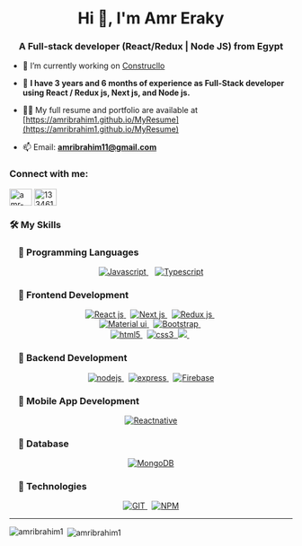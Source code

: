 <h1 align="center">Hi 👋, I'm Amr Eraky</h1>
<h3 align="center">A Full-stack developer (React/Redux | Node JS) from Egypt</h3>

- 🔭 I’m currently working on [Construcllo](https://www.construcllo.com/)

- 💬 **I have 3 years and 6 months of experience as Full-Stack developer using React / Redux js, Next js, and Node js.**

- 👨‍💻 My full resume and portfolio are available at [https://amribrahim1.github.io/MyResume](https://amribrahim1.github.io/MyResume)

- 📫 Email: **amribrahim11@gmail.com**

<h3 align="left">Connect with me:</h3>
<p align="left">
<a href="https://linkedin.com/in/amr-eraky" target="blank"><img align="center" src="https://raw.githubusercontent.com/rahuldkjain/github-profile-readme-generator/master/src/images/icons/Social/linked-in-alt.svg" alt="amr-eraky" height="30" width="40" /></a>
<a href="https://stackoverflow.com/users/13346156" target="blank"><img align="center" src="https://raw.githubusercontent.com/rahuldkjain/github-profile-readme-generator/master/src/images/icons/Social/stack-overflow.svg" alt="13346156" height="30" width="40" /></a>
</p>

### 🛠️ My Skills
<h3 align="left">&nbsp;&nbsp;&nbsp;&nbsp;🔵 Programming Languages</h3>
<div align="center">
<a href="https://developer.mozilla.org/en-US/docs/Web/JavaScript" target="_blank" rel="noreferrer"> <img src="https://img.shields.io/badge/JavaScript-323330?style=for-the-badge&logo=javascript&logoColor=F7DF1E" alt="Javascript" /> </a>&nbsp;&nbsp;
<a href="https://www.typescriptlang.org/" target="_blank" rel="noreferrer"><img src="https://img.shields.io/badge/TypeScript-007ACC?style=for-the-badge&logo=typescript&logoColor=white" alt="Typescript" /> </a>
</div>
<h3 align="left">&nbsp;&nbsp;&nbsp;&nbsp;🔵 Frontend Development</h3>
<div align="center">
  <a href="https://reactjs.org/" target="_blank" rel="noreferrer"> <img src="https://img.shields.io/badge/React-20232A?style=for-the-badge&logo=react&logoColor=61DAFB" alt='React js' /> </a>&nbsp;
  <a href="https://nextjs.org/" target="_blank" rel="noreferrer"> <img src="https://img.shields.io/badge/Next js-000?style=for-the-badge&logo=next.js" alt='Next js' /> </a>&nbsp;
  <a href="https://redux.js.org/" target="_blank" rel="noreferrer"> <img src="https://img.shields.io/badge/Redux-593D88?style=for-the-badge&logo=redux&logoColor=white" alt='Redux js' /> </a>&nbsp;
  <br />
  <a href="https://mui.com/" target="_blank" rel="noreferrer"> <img src="https://img.shields.io/badge/Material%20UI-007FFF?style=for-the-badge&logo=mui&logoColor=white" alt='Material ui' /> </a>&nbsp;
  <a href="https://getbootstrap.com" target="_blank" rel="noreferrer"> <img src="https://img.shields.io/badge/Bootstrap-563D7C?style=for-the-badge&logo=bootstrap&logoColor=white" alt='Bootstrap' /> </a>&nbsp;
  <br />
  <a href="https://www.w3.org/html/" target="_blank" rel="noreferrer"> <img src="https://img.shields.io/badge/HTML5-E34F26?style=for-the-badge&logo=html5&logoColor=white" alt="html5"/> </a>&nbsp;
  <a href="https://www.w3schools.com/css/" target="_blank" rel="noreferrer"> <img src="https://img.shields.io/badge/CSS3-1572B6?style=for-the-badge&logo=css3&logoColor=white" alt="css3" />&nbsp;
  <a href="https://sass-lang.com" target="_blank" rel="noreferrer"> <img src="https://img.shields.io/badge/Sass-CC6699?style=for-the-badge&logo=sass&logoColor=white" /> </a>&nbsp;
</div>
<h3 align="left">&nbsp;&nbsp;&nbsp;&nbsp;🔵 Backend Development</h3>
<div align="center">
<a href="https://nodejs.org" target="_blank" rel="noreferrer"> <img src="https://img.shields.io/badge/Node.js-339933?style=for-the-badge&logo=nodedotjs&logoColor=white" alt="nodejs"/> </a>&nbsp;
  <a href="https://expressjs.com" target="_blank" rel="noreferrer"> <img src="https://img.shields.io/badge/Express.js-000000?style=for-the-badge&logo=express&logoColor=white" alt="express" /> </a>&nbsp;
  <a href="https://firebase.google.com/" target="_blank" rel="noreferrer"> <img src="https://img.shields.io/badge/firebase-ffca28?style=for-the-badge&logo=firebase&logoColor=black" alt="Firebase" /> </a>
</div>
<h3 align="left">&nbsp;&nbsp;&nbsp;&nbsp;🔵 Mobile App Development</h3>
<div align="center">
<a href="https://reactnative.dev/" target="_blank" rel="noreferrer"> <img src="https://img.shields.io/badge/React_Native-20232A?style=for-the-badge&logo=react&logoColor=61DAFB" alt="Reactnative" /> </a>
</div>
<h3 align="left">&nbsp;&nbsp;&nbsp;&nbsp;🔵 Database</h3>
<div align="center">
<a href="https://www.mongodb.com/" target="_blank" rel="noreferrer"> <img src="https://img.shields.io/badge/mongoDB-001d2a?style=for-the-badge&logo=mongodb" alt="MongoDB" /> </a>
</div>
<h3 align="left">&nbsp;&nbsp;&nbsp;&nbsp;🔵 Technologies</h3>
<div align="center">
<a href="https://git-scm.com/" target="_blank" rel="noreferrer"> <img src="https://img.shields.io/badge/Git-f0f0e8?style=for-the-badge&logo=git&logoColor=#f44d27" alt="GIT" /> </a>&nbsp;
<a href="https://www.npmjs.com" target="_blank" rel="noreferrer"> <img src="https://img.shields.io/badge/NPM-c60000?style=for-the-badge&logo=npm&logoColor=#f44d27" alt="NPM" /> </a>
</div>
<hr/>

<p><img align="left" src="https://github-readme-stats.vercel.app/api/top-langs?username=amribrahim1&show_icons=true&locale=en&layout=compact" alt="amribrahim1" /></p>

<p>&nbsp;<img align="center" src="https://github-readme-stats.vercel.app/api?username=amribrahim1&show_icons=true&locale=en" alt="amribrahim1" /></p>

